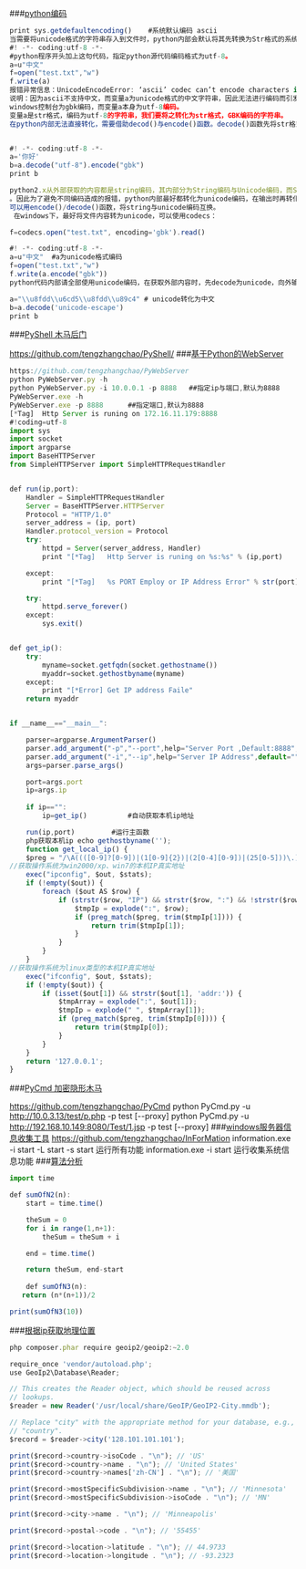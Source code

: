 ###[python编码](https://zhuanlan.zhihu.com/p/25272901)
```js
print sys.getdefaultencoding()    #系统默认编码 ascii
当需要将unicode格式的字符串存入到文件时，python内部会默认将其先转换为Str格式的系统编码，然后再执行存入步骤。而在这过程中，容易引发ascii异常。
#! -*- coding:utf-8 -*-
#python程序开头加上这句代码，指定python源代码编码格式为utf-8。
a=u"中文"
f=open("test.txt","w")
f.write(a)
报错异常信息：UnicodeEncodeError: ‘ascii’ codec can’t encode characters in position 0-1……
说明：因为ascii不支持中文，而变量a为unicode格式的中文字符串，因此无法进行编码而引发异常。
windows控制台为gbk编码，而变量a本身为utf-8编码。
变量a是str格式，编码为utf-8的字符串，我们要将之转化为str格式，GBK编码的字符串。
在python内部无法直接转化，需要借助decod()与encode()函数。decode()函数先将str格式的字符串a转化为unicode，再将unicode编码为str格式GBK。


#! -*- coding:utf-8 -*-
a='你好'
b=a.decode("utf-8").encode("gbk")
print b

python2.x从外部获取的内容都是string编码，其内部分为String编码与Unicode编码，而String编码又分为UTF-8，GBK，GB2312等等
。因此为了避免不同编码造成的报错，python内部最好都转化为unicode编码，在输出时再转化为str编码 。
可以用encode()/decode()函数，将string与unicode编码互换。
 在windows下，最好将文件内容转为unicode，可以使用codecs：

f=codecs.open("test.txt", encoding='gbk').read()

#! -*- coding:utf-8 -*-
a=u"中文"  #a为unicode格式编码
f=open("test.txt","w")
f.write(a.encode("gbk"))
python代码内部请全部使用unicode编码，在获取外部内容时，先decode为unicode，向外输出时再encode为Str

a="\\u8fdd\\u6cd5\\u8fdd\\u89c4" # unicode转化为中文
b=a.decode('unicode-escape')
print b
```
###[PyShell 木马后门](http://thief.one/2016/09/05/PyShell-%E6%9C%A8%E9%A9%AC%E5%90%8E%E9%97%A8/)

https://github.com/tengzhangchao/PyShell/
###[基于Python的WebServer](http://thief.one/2016/09/14/%E5%9F%BA%E4%BA%8EPython%E7%9A%84WebServer/)
```js
https://github.com/tengzhangchao/PyWebServer 
python PyWebServer.py -h
python PyWebServer.py -i 10.0.0.1 -p 8888   ##指定ip与端口,默认为8888
PyWebServer.exe -h  
PyWebServer.exe -p 8888      ##指定端口,默认为8888
[*Tag]  Http Server is runing on 172.16.11.179:8888
#!coding=utf-8
import sys
import socket
import argparse
import BaseHTTPServer
from SimpleHTTPServer import SimpleHTTPRequestHandler


def run(ip,port):
	Handler = SimpleHTTPRequestHandler
	Server = BaseHTTPServer.HTTPServer
	Protocol = "HTTP/1.0"	
	server_address = (ip, port)
	Handler.protocol_version = Protocol
	try:
		httpd = Server(server_address, Handler)
		print "[*Tag]	Http Server is runing on %s:%s" % (ip,port)

	except:
		print "[*Tag]	%s PORT Employ or IP Address Error" % str(port)

	try:
		httpd.serve_forever()
	except:
		sys.exit()


def get_ip():
	try:
		myname=socket.getfqdn(socket.gethostname())
		myaddr=socket.gethostbyname(myname)
	except:
		print "[*Error]	Get IP address Faile"
	return myaddr


if __name__=="__main__":

	parser=argparse.ArgumentParser()
	parser.add_argument("-p","--port",help="Server Port ,Default:8888",default=8888,type=int)
	parser.add_argument("-i","--ip",help="Server IP Address",default="")
	args=parser.parse_args()

	port=args.port
	ip=args.ip
	
	if ip=="":
		ip=get_ip()          #自动获取本机ip地址

	run(ip,port)         #运行主函数
	php获取本机ip echo gethostbyname('');
	function get_local_ip() {  
    $preg = "/\A((([0-9]?[0-9])|(1[0-9]{2})|(2[0-4][0-9])|(25[0-5]))\.){3}(([0-9]?[0-9])|(1[0-9]{2})|(2[0-4][0-9])|(25[0-5]))\Z/";  
//获取操作系统为win2000/xp、win7的本机IP真实地址  
    exec("ipconfig", $out, $stats);  
    if (!empty($out)) {  
        foreach ($out AS $row) {  
            if (strstr($row, "IP") && strstr($row, ":") && !strstr($row, "IPv6")) {  
                $tmpIp = explode(":", $row);  
                if (preg_match($preg, trim($tmpIp[1]))) {  
                    return trim($tmpIp[1]);  
                }  
            }  
        }  
    }  
//获取操作系统为linux类型的本机IP真实地址  
    exec("ifconfig", $out, $stats);  
    if (!empty($out)) {  
        if (isset($out[1]) && strstr($out[1], 'addr:')) {  
            $tmpArray = explode(":", $out[1]);  
            $tmpIp = explode(" ", $tmpArray[1]);  
            if (preg_match($preg, trim($tmpIp[0]))) {  
                return trim($tmpIp[0]);  
            }  
        }  
    }  
    return '127.0.0.1';  
}  
```
###[PyCmd 加密隐形木马](http://thief.one/2016/09/18/PyCmd-%E5%8A%A0%E5%AF%86%E9%9A%90%E5%BD%A2%E6%9C%A8%E9%A9%AC/)

https://github.com/tengzhangchao/PyCmd
python PyCmd.py -u http://10.0.3.13/test/p.php -p test [--proxy]
python PyCmd.py -u http://192.168.10.149:8080/Test/1.jsp -p test [--proxy]
###[windows服务器信息收集工具](http://thief.one/2016/09/04/windows%E6%9C%8D%E5%8A%A1%E5%99%A8%E4%BF%A1%E6%81%AF%E6%94%B6%E9%9B%86%E5%B7%A5%E5%85%B7/)
https://github.com/tengzhangchao/InForMation 
information.exe -i start -L start -s start  运行所有功能
information.exe -i start  运行收集系统信息功能
###[算法分析](https://github.com/facert/python-data-structure-cn/tree/master/2.%E7%AE%97%E6%B3%95%E5%88%86%E6%9E%90/2.2.%E4%BB%80%E4%B9%88%E6%98%AF%E7%AE%97%E6%B3%95%E5%88%86%E6%9E%90)
```js
import time

def sumOfN2(n):
    start = time.time()

    theSum = 0
    for i in range(1,n+1):
        theSum = theSum + i

    end = time.time()

    return theSum, end-start
    
    def sumOfN3(n):
   return (n*(n+1))/2

print(sumOfN3(10))
```
###[根据ip获取地理位置](https://github.com/maxmind/GeoIP2-php)
```js
php composer.phar require geoip2/geoip2:~2.0

require_once 'vendor/autoload.php';
use GeoIp2\Database\Reader;

// This creates the Reader object, which should be reused across
// lookups.
$reader = new Reader('/usr/local/share/GeoIP/GeoIP2-City.mmdb');

// Replace "city" with the appropriate method for your database, e.g.,
// "country".
$record = $reader->city('128.101.101.101');

print($record->country->isoCode . "\n"); // 'US'
print($record->country->name . "\n"); // 'United States'
print($record->country->names['zh-CN'] . "\n"); // '美国'

print($record->mostSpecificSubdivision->name . "\n"); // 'Minnesota'
print($record->mostSpecificSubdivision->isoCode . "\n"); // 'MN'

print($record->city->name . "\n"); // 'Minneapolis'

print($record->postal->code . "\n"); // '55455'

print($record->location->latitude . "\n"); // 44.9733
print($record->location->longitude . "\n"); // -93.2323
```
